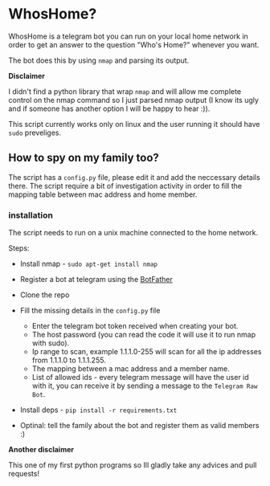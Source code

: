 # WhosHome?

WhosHome is a telegram bot you can run on your local home network in order to get an answer to the question "Who's Home?" whenever you want.

The bot does this by using `nmap` and parsing its output.

**Disclaimer**

I didn't find a python library that wrap `nmap` and will allow me complete control on the nmap command so I just parsed nmap output (I know its ugly and if someone has another option I will be happy to hear :)).

This script currently works only on linux and the user running it should have `sudo` preveliges.

## How to spy on my family too?

The script has a `config.py` file, please edit it and add the neccessary details there.
The script require a bit of investigation activity in order to fill the mapping table between mac address and home member.

### installation

The script needs to run on a unix machine connected to the home network.

Steps:
* Install nmap - `sudo apt-get install nmap`

* Register a bot at telegram using the [BotFather](https://core.telegram.org/bots#6-botfather)

* Clone the repo

* Fill the missing details in the `config.py` file
    * Enter the telegram bot token received when creating your bot.
    * The host password (you can read the code it will use it to run nmap with sudo).
    * Ip range to scan, example 1.1.1.0-255 will scan for all the ip addresses from 1.1.1.0 to 1.1.1.255.
    * The mapping between a mac address and a member name.
    * List of allowed ids - every telegram message will have the user id with it, you can receive it by sending a message to the `Telegram Raw Bot`.

* Install deps - `pip install -r requirements.txt`

* Optinal: tell the family about the bot and register them as valid members :)

**Another disclaimer**

This one of my first python programs so Ill gladly take any advices and pull requests!